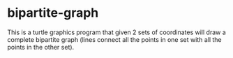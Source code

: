 # bipartite-graph

This is a turtle graphics program that given 2 sets of coordinates will
draw a complete bipartite graph (lines connect all the points in one set with
all the points in the other set).
